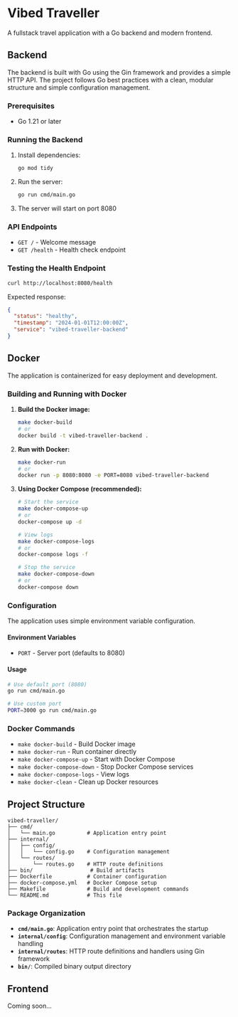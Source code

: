 # Vibed Traveller

A fullstack travel application with a Go backend and modern frontend.

## Backend

The backend is built with Go using the Gin framework and provides a simple HTTP API. The project follows Go best practices with a clean, modular structure and simple configuration management.

### Prerequisites

- Go 1.21 or later

### Running the Backend

1. Install dependencies:
   ```bash
   go mod tidy
   ```

2. Run the server:
   ```bash
   go run cmd/main.go
   ```

3. The server will start on port 8080

### API Endpoints

- `GET /` - Welcome message
- `GET /health` - Health check endpoint

### Testing the Health Endpoint

```bash
curl http://localhost:8080/health
```

Expected response:
```json
{
  "status": "healthy",
  "timestamp": "2024-01-01T12:00:00Z",
  "service": "vibed-traveller-backend"
}
```

## Docker

The application is containerized for easy deployment and development.

### Building and Running with Docker

1. **Build the Docker image:**
   ```bash
   make docker-build
   # or
   docker build -t vibed-traveller-backend .
   ```

2. **Run with Docker:**
   ```bash
   make docker-run
   # or
   docker run -p 8080:8080 -e PORT=8080 vibed-traveller-backend
   ```

3. **Using Docker Compose (recommended):**
   ```bash
   # Start the service
   make docker-compose-up
   # or
   docker-compose up -d

   # View logs
   make docker-compose-logs
   # or
   docker-compose logs -f

   # Stop the service
   make docker-compose-down
   # or
   docker-compose down
   ```

### Configuration

The application uses simple environment variable configuration.

#### Environment Variables

- `PORT` - Server port (defaults to 8080)

#### Usage

```bash
# Use default port (8080)
go run cmd/main.go

# Use custom port
PORT=3000 go run cmd/main.go
```

### Docker Commands

- `make docker-build` - Build Docker image
- `make docker-run` - Run container directly
- `make docker-compose-up` - Start with Docker Compose
- `make docker-compose-down` - Stop Docker Compose services
- `make docker-compose-logs` - View logs
- `make docker-clean` - Clean up Docker resources

## Project Structure

```
vibed-traveller/
├── cmd/
│   └── main.go          # Application entry point
├── internal/
│   ├── config/
│   │   └── config.go    # Configuration management
│   └── routes/
│       └── routes.go    # HTTP route definitions
├── bin/                  # Build artifacts
├── Dockerfile           # Container configuration
├── docker-compose.yml   # Docker Compose setup
├── Makefile             # Build and development commands
└── README.md            # This file
```

### Package Organization

- **`cmd/main.go`**: Application entry point that orchestrates the startup
- **`internal/config`**: Configuration management and environment variable handling
- **`internal/routes`**: HTTP route definitions and handlers using Gin framework
- **`bin/`**: Compiled binary output directory

## Frontend

Coming soon...
